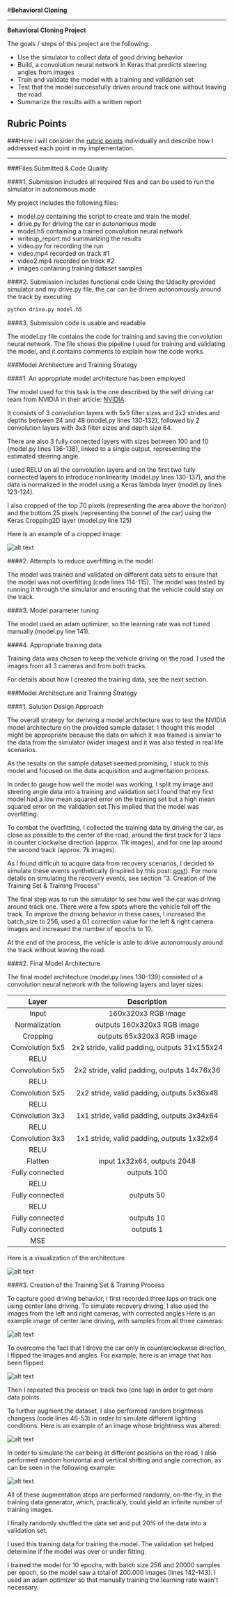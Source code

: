#**Behavioral Cloning** 

---

**Behavioral Cloning Project**

The goals / steps of this project are the following:
* Use the simulator to collect data of good driving behavior
* Build, a convolution neural network in Keras that predicts steering angles from images
* Train and validate the model with a training and validation set
* Test that the model successfully drives around track one without leaving the road
* Summarize the results with a written report


[//]: # (Image References)

[image1]: ./images/Sample.png "Sample"
[image2]: ./images/Brightness.png "Brightness"
[image3]: ./images/Flip.png "Flip"
[image4]: ./images/Shift.png "Shift"
[image5]: ./images/Cropped.png "Cropped"
[image6]: ./images/nvidia.png "Nvidia"

## Rubric Points
###Here I will consider the [rubric points](https://review.udacity.com/#!/rubrics/432/view) individually and describe how I addressed each point in my implementation.  

---
###Files Submitted & Code Quality

####1. Submission includes all required files and can be used to run the simulator in autonomous mode

My project includes the following files:
* model.py containing the script to create and train the model
* drive.py for driving the car in autonomous mode
* model.h5 containing a trained convolution neural network 
* writeup_report.md summarizing the results
* video.py for recording the run
* video.mp4 recorded on track #1
* video2.mp4 recorded on track #2
* images containing training dataset samples

####2. Submission includes functional code
Using the Udacity provided simulator and my drive.py file, the car can be driven autonomously around the track by executing 
```sh
python drive.py model.h5
```

####3. Submission code is usable and readable

The model.py file contains the code for training and saving the convolution neural network. The file shows the pipeline I used for training and validating the model, and it contains comments to explain how the code works.

###Model Architecture and Training Strategy

####1. An appropriate model architecture has been employed

The model used for this task is the one described by the self driving car team  from NVIDIA in their article: [NVIDIA](https://devblogs.nvidia.com/parallelforall/deep-learning-self-driving-cars/).

It consists of 3 convolution layers with 5x5 filter sizes and 2x2 strides and depths between 24 and 48 (model.py lines 130-132), followed by 2 convolution layers with 3x3 filter sizes and depth size 64. 

There are also 3 fully connected layers with sizes between 100 and 10 (model.py lines 136-138), linked to a single output, representing the estimated steering angle. 

I used RELU on all the convolution layers and on the first two fully connected layers to introduce nonlinearity (model.py lines 130-137), and the data is normalized in the model using a Keras lambda layer (model.py lines 123-124).

I also cropped of the top 70 pixels (representing the area above the horizon) and the bottom 25 pixels (representing the bonnet of the car) using the Keras Cropping2D layer (model.py line 125)

Here is an example of a cropped image:

![alt text][image5]


####2. Attempts to reduce overfitting in the model

The model was trained and validated on different data sets to ensure that the model was not overfitting (code lines 114-115). The model was tested by running it through the simulator and ensuring that the vehicle could stay on the track.

####3. Model parameter tuning

The model used an adam optimizer, so the learning rate was not tuned manually (model.py line 141).

####4. Appropriate training data

Training data was chosen to keep the vehicle driving on the road.
I used the images from all 3 cameras and from both tracks. 

For details about how I created the training data, see the next section. 

###Model Architecture and Training Strategy

####1. Solution Design Approach

The overall strategy for deriving a model architecture was to test the NVIDIA model architecture on the provided sample dataset. I thought this model might be appropriate because the data on which it was trained is similar to the data from the simulator (wider images) and it was also tested in real life scenarios.

As the results on the sample dataset seemed promising, I stuck to this model and focused on the data acquisition and augmentation process.

In order to gauge how well the model was working, I split my image and steering angle data into a training and validation set.I found that my first model had a low mean squared error on the training set but a high mean squared error on the validation set.This implied that the model was overfitting. 

To combat the overfitting, I collected the training data by driving the car, as close as possible to the center of the road, around the first track for 3 laps in counter clockwise direction (approx. 11k images), and for one lap around the second track (approx. 7k images).

As I found difficult to acquire data from recovery scenarios, I decided to simulate these events synthetically (inspired by this post: [post](https://medium.com/@ksakmann/behavioral-cloning-make-a-car-drive-like-yourself-dc6021152713#.a0mmedkp1)). For more details on simulating the recovery events, see section "3. Creation of the Training Set & Training Process"

The final step was to run the simulator to see how well the car was driving around track one. There were a few spots where the vehicle fell off the track. To improve the driving behavior in these cases, I increased the batch_size to 256, used a 0.1 correction value for the left & right camera images and increased the number of epochs to 10.

At the end of the process, the vehicle is able to drive autonomously around the track without leaving the road.

####2. Final Model Architecture

The final model architecture (model.py lines 130-139) consisted of a convolution neural network with the following layers and layer sizes:

| Layer         		|     Description	        					| 
|:---------------------:|:---------------------------------------------:| 
| Input         		| 160x320x3 RGB image     						| 
| Normalization         | outputs 160x320x3 RGB image     				|
| Cropping 	            | outputs 65x320x3 RGB image     				| 
| Convolution 5x5     	| 2x2 stride, valid padding, outputs 31x155x24 	|
| RELU					|												|
| Convolution 5x5     	| 2x2 stride, valid padding, outputs 14x76x36 	|
| RELU					|												|
| Convolution 5x5     	| 2x2 stride, valid padding, outputs 5x36x48 	|
| RELU					|												|
| Convolution 3x3     	| 1x1 stride, valid padding, outputs 3x34x64 	|
| RELU					|												|
| Convolution 3x3     	| 1x1 stride, valid padding, outputs 1x32x64 	|
| RELU					|												|
| Flatten   	      	| input 1x32x64,  outputs 2048   				|
| Fully connected		| outputs 100  									|
| RELU          		|												|
| Fully connected		| outputs 50  									|
| RELU          		|												|
| Fully connected		| outputs 10  									|
| Fully connected		| outputs 1  									|
| MSE   				|												|


Here is a visualization of the architecture

![alt text][image6]

####3. Creation of the Training Set & Training Process

To capture good driving behavior, I first recorded three laps on track one using center lane driving. To simulate recovery driving, I also used the images from the left and right cameras, with corrected angles Here is an example image of center lane driving, with samples from all three cameras:

![alt text][image1]

To overcome the fact that I drove the car only in counterclockwise direction, I flipped the images and angles. For example, here is an image that has been flipped:

![alt text][image3]

Then I repeated this process on track two (one lap) in order to get more data points.

To further augment the dataset, I also performed random brightness changess (code lines 46-53) in order to simulate different lighting conditions. Here is an example of an image whose brightness was altered:

![alt text][image2]

In order to simulate the car being at different positions on the road, I also performed random horizontal and vertical shifting and angle correction, as can be seen in the following example:

![alt text][image4]

All of these augmentation steps are performed randomly, on-the-fly, in the training data generator, which, practically, could yield an infinite number of training images.

I finally randomly shuffled the data set and put 20% of the data into a validation set. 

I used this training data for training the model. The validation set helped determine if the model was over or under fitting. 

I trained the model for 10 epochs, with batch size 256 and 20000 samples per epoch, so the model saw a total of 200.000 images (lines 142-143). I used an adam optimizer so that manually training the learning rate wasn't necessary.

